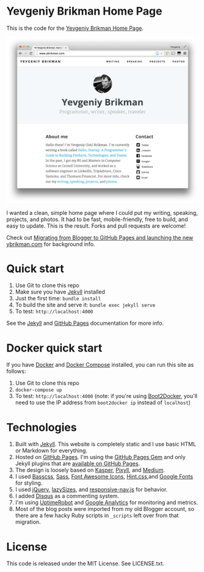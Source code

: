 # Yevgeniy Brikman Home Page

This is the code for the [Yevgeniy Brikman Home Page](http://www.ybrikman.com).

![Yevgeniy Brikman Home Page Screenshot](/assets/img/screenshots/ybrikman-homepage-screenshot.png)

I wanted a clean, simple home page where I could put my writing, speaking, 
projects, and photos. It had to be fast, mobile-friendly, free to build, and 
easy to update. This is the result. Forks and pull requests are welcome!

Check out [Migrating from Blogger to GitHub Pages and launching the new ybrikman.com](http://www.ybrikman.com/writing/2015/04/20/migrating-from-blogger-to-github-pages/)
for background info.

# Quick start

1. Use Git to clone this repo
1. Make sure you have [Jekyll](http://jekyllrb.com/docs/installation/) installed
1. Just the first time: `bundle install`
1. To build the site and serve it: `bundle exec jekyll serve`
1. To test: `http://localhost:4000`

See the [Jekyll](http://jekyllrb.com/) and [GitHub Pages](https://pages.github.com/)
documentation for more info.

# Docker quick start

If you have [Docker](https://www.docker.com/) and 
[Docker Compose](https://docs.docker.com/compose/) installed, you can run this 
site as follows: 

1. Use Git to clone this repo
1. `docker-compose up`
1. To test: `http://localhost:4000` (note: if you're using 
   [Boot2Docker](http://boot2docker.io/), you'll need to use the IP address
   from `boot2docker ip` instead of `localhost`)

# Technologies

1. Built with [Jekyll](http://jekyllrb.com/). This website is completely static
   and I use basic HTML or Markdown for everything.
1. Hosted on [GitHub Pages](https://pages.github.com/). I'm using the 
   [GitHub Pages Gem](https://help.github.com/articles/using-jekyll-with-pages/)
   and only Jekyll plugins that are 
   [available on GitHub Pages](https://help.github.com/articles/repository-metadata-on-github-pages/).
1. The design is loosely based on [Kasper](https://github.com/rosario/kasper),
   [Pixyll](http://pixyll.com/), and [Medium](https://medium.com/).
1. I used [Basscss](http://www.basscss.com/), [Sass](http://sass-lang.com/),
   [Font Awesome Icons](http://fortawesome.github.io/Font-Awesome/icons/),
   [Hint.css](http://kushagragour.in/lab/hint/),and 
   [Google Fonts](https://www.google.com/fonts) for styling.
1. I used [jQuery](https://jquery.com/), [lazySizes](http://afarkas.github.io/lazysizes/), 
   and [responsive-nav.js](http://responsive-nav.com/) for behavior.
1. I added [Disqus](https://disqus.com/websites/) as a commenting system.
1. I'm using [UptimeRobot](http://uptimerobot.com/) and 
   [Google Analytics](http://www.google.com/analytics/) for monitoring and
   metrics.
1. Most of the blog posts were imported from my old Blogger account, so there 
   are a few hacky Ruby scripts in `_scripts` left over from that migration.

# License

This code is released under the MIT License. See LICENSE.txt.